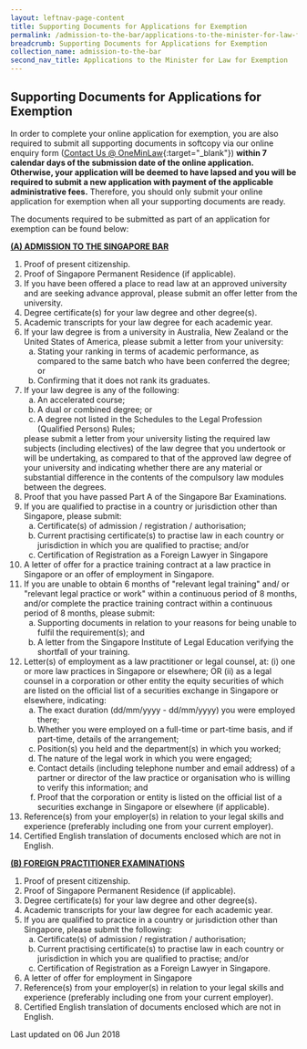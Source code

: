 ```yaml
---
layout: leftnav-page-content
title: Supporting Documents for Applications for Exemption
permalink: /admission-to-the-bar/applications-to-the-minister-for-law-for-exemption/supporting-documents/
breadcrumb: Supporting Documents for Applications for Exemption
collection_name: admission-to-the-bar
second_nav_title: Applications to the Minister for Law for Exemption
---
```


<style>
ol li .alpha li {list-style-type: lower-alpha;}
</style>
Supporting Documents for Applications for Exemption
---

In order to complete your online application for exemption, you are also required to submit all supporting documents in softcopy via our online enquiry form ([Contact Us @ OneMinLaw](https://www.mlaw.gov.sg/eservices/enquiry/){:target="_blank"}) **within 7 calendar days of the submission date of the online application. Otherwise, your application will be deemed to have lapsed and you will be required to submit a new application with payment of the applicable administrative fees.** Therefore, you should only submit your online application for exemption when all your supporting documents are ready. 

The documents required to be submitted as part of an application for exemption can be found below:

<b><u>(A) ADMISSION TO THE SINGAPORE BAR</u></b>

<ol>
  <li>Proof of present citizenship.</li>
  <li>Proof of Singapore Permanent Residence (if applicable).</li>
  <li>If you have been offered a place to read law at an approved university and are seeking advance approval, please submit an offer letter from the university.</li>
  <li>Degree certificate(s) for your law degree and other degree(s).</li>
  <li>Academic transcripts for your law degree for each academic year.</li>
  <li>If your law degree is from a university in Australia, New Zealand or the United States of America, please submit a letter from your university: 
    <ol class="alpha">
      <li>Stating your ranking in terms of academic performance, as compared to the same batch who have been conferred the degree; or</li>
      <li>Confirming that it does not rank its graduates.</li>
    </ol>
  </li>
  <li>If your law degree is any of the following:
    <ol class="alpha">
      <li>An accelerated course;</li>
      <li>A dual or combined degree; or </li>
      <li>A degree not listed in the Schedules to the Legal Profession (Qualified Persons) Rules;</li>
    </ol>
    please submit a letter from your university listing the required law subjects (including electives) of the law degree that you undertook or will be undertaking, as compared to that of the approved law degree of your university and indicating whether there are any material or substantial difference in the contents of the compulsory law modules between the degrees.
  </li>
  <li>Proof that you have passed Part A of the Singapore Bar Examinations.</li>
  <li>If you are qualified to practise in a country or jurisdiction other than Singapore, please submit:
    <ol class="alpha">
      <li>Certificate(s) of admission / registration / authorisation; </li>
      <li>Current practising certificate(s) to practise law in each country or jurisdiction in which you are qualified to practise; and/or</li>
      <li>Certification of Registration as a Foreign Lawyer in Singapore</li>
    </ol>
  </li>
  <li>A letter of offer for a practice training contract at a law practice in Singapore or an offer of employment in Singapore.</li>
  <li>If you are unable to obtain 6 months of "relevant legal training" and/ or "relevant legal practice or work" within a continuous period of 8 months, and/or complete the practice training contract within a continuous period of 8 months, please submit:
    <ol class="alpha">
      <li>Supporting documents in relation to your reasons for being unable to fulfil the requirement(s); and</li>
      <li>A letter from the Singapore Institute of Legal Education verifying the shortfall of your training.</li>
    </ol>
  </li>
  <li>Letter(s) of employment as a law practitioner or legal counsel, at: (i) one or more law practices in Singapore or elsewhere; OR (ii) as a legal counsel in a corporation or other entity the equity securities of which are listed on the official list of a securities exchange in Singapore or elsewhere, indicating:
    <ol class="alpha">
      <li>The exact duration (dd/mm/yyyy - dd/mm/yyyy) you were employed there; </li>
      <li>Whether you were employed on a full-time or part-time basis, and if part-time, details of the arrangement;</li>
      <li>Position(s) you held and the department(s) in which you worked; </li>
      <li>The nature of the legal work in which you were engaged;</li>
      <li>Contact details (including telephone number and email address) of a partner or director of the law practice or organisation who is willing to verify this information; and</li>
      <li>Proof that the corporation or entity is listed on the official list of a securities exchange in Singapore or elsewhere (if applicable).</li>
    </ol>
  </li>
  <li>Reference(s) from your employer(s) in relation to your legal skills and experience (preferably including one from your current employer).</li>
  <li>Certified English translation of documents enclosed which are not in English.</li>
</ol>

<b><u>(B) FOREIGN PRACTITIONER EXAMINATIONS</u></b>

<ol>
  <li>Proof of present citizenship.</li>
  <li>Proof of Singapore Permanent Residence (if applicable).</li>
  <li>Degree certificate(s) for your law degree and other degree(s).</li>
  <li>Academic transcripts for your law degree for each academic year.</li>
  <li>If you are qualified to practice in a country or jurisdiction other than Singapore, please submit the following:
    <ol class="alpha">
      <li>Certificate(s) of admission / registration / authorisation; </li>
      <li>Current practising certificate(s) to practise law in each country or jurisdiction in which you are qualified to practise; and/or</li>
      <li>Certification of Registration as a Foreign Lawyer in Singapore.</li>
    </ol>
  </li>
  <li>A letter of offer for employment in Singapore</li>
  <li>Reference(s) from your employer(s) in relation to your legal skills and experience (preferably including one from your current employer).</li>
  <li>Certified English translation of documents enclosed which are not in English.</li>
</ol>

<p class="right-side-updated">Last updated on 06 Jun 2018</p> 

